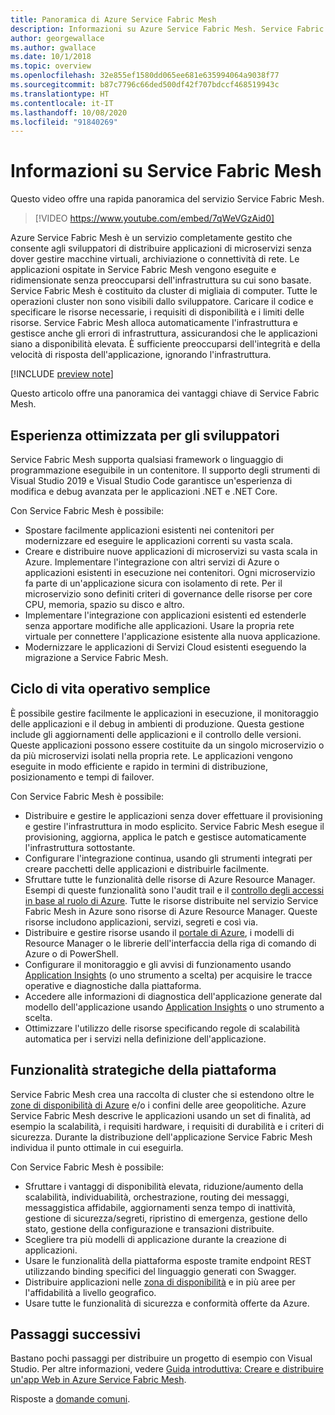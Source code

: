 ```yaml
---
title: Panoramica di Azure Service Fabric Mesh
description: Informazioni su Azure Service Fabric Mesh. Service Fabric Mesh consente di distribuire e ridimensionare l'applicazione senza preoccuparsi delle esigenze infrastrutturali dell'applicazione.
author: georgewallace
ms.author: gwallace
ms.date: 10/1/2018
ms.topic: overview
ms.openlocfilehash: 32e855ef1580dd065ee681e635994064a9038f77
ms.sourcegitcommit: b87c7796c66ded500df42f707bdccf468519943c
ms.translationtype: HT
ms.contentlocale: it-IT
ms.lasthandoff: 10/08/2020
ms.locfileid: "91840269"
---
```

# <a name="what-is-service-fabric-mesh"></a>Informazioni su Service Fabric Mesh

Questo video offre una rapida panoramica del servizio Service Fabric Mesh.
> [!VIDEO https://www.youtube.com/embed/7qWeVGzAid0]

Azure Service Fabric Mesh è un servizio completamente gestito che consente agli sviluppatori di distribuire applicazioni di microservizi senza dover gestire macchine virtuali, archiviazione o connettività di rete. Le applicazioni ospitate in Service Fabric Mesh vengono eseguite e ridimensionate senza preoccuparsi dell'infrastruttura su cui sono basate.  Service Fabric Mesh è costituito da cluster di migliaia di computer.  Tutte le operazioni cluster non sono visibili dallo sviluppatore. Caricare il codice e specificare le risorse necessarie, i requisiti di disponibilità e i limiti delle risorse.  Service Fabric Mesh alloca automaticamente l'infrastruttura e gestisce anche gli errori di infrastruttura, assicurandosi che le applicazioni siano a disponibilità elevata. È sufficiente preoccuparsi dell'integrità e della velocità di risposta dell'applicazione, ignorando l'infrastruttura.  

[!INCLUDE [preview note](./includes/include-preview-note.md)]

Questo articolo offre una panoramica dei vantaggi chiave di Service Fabric Mesh.

## <a name="great-developer-experience"></a>Esperienza ottimizzata per gli sviluppatori

Service Fabric Mesh supporta qualsiasi framework o linguaggio di programmazione eseguibile in un contenitore. Il supporto degli strumenti di Visual Studio 2019 e Visual Studio Code garantisce un'esperienza di modifica e debug avanzata per le applicazioni .NET e .NET Core. 

Con Service Fabric Mesh è possibile:

- Spostare facilmente applicazioni esistenti nei contenitori per modernizzare ed eseguire le applicazioni correnti su vasta scala.
- Creare e distribuire nuove applicazioni di microservizi su vasta scala in Azure.  Implementare l'integrazione con altri servizi di Azure o applicazioni esistenti in esecuzione nei contenitori. Ogni microservizio fa parte di un'applicazione sicura con isolamento di rete. Per il microservizio sono definiti criteri di governance delle risorse per core CPU, memoria, spazio su disco e altro.
- Implementare l'integrazione con applicazioni esistenti ed estenderle senza apportare modifiche alle applicazioni. Usare la propria rete virtuale per connettere l'applicazione esistente alla nuova applicazione.  
- Modernizzare le applicazioni di Servizi Cloud esistenti eseguendo la migrazione a Service Fabric Mesh.  

## <a name="simple-operational-lifecycle"></a>Ciclo di vita operativo semplice

È possibile gestire facilmente le applicazioni in esecuzione, il monitoraggio delle applicazioni e il debug in ambienti di produzione. Questa gestione include gli aggiornamenti delle applicazioni e il controllo delle versioni. Queste applicazioni possono essere costituite da un singolo microservizio o da più microservizi isolati nella propria rete. Le applicazioni vengono eseguite in modo efficiente e rapido in termini di distribuzione, posizionamento e tempi di failover.

Con Service Fabric Mesh è possibile:

- Distribuire e gestire le applicazioni senza dover effettuare il provisioning e gestire l'infrastruttura in modo esplicito.  Service Fabric Mesh esegue il provisioning, aggiorna, applica le patch e gestisce automaticamente l'infrastruttura sottostante.
- Configurare l'integrazione continua, usando gli strumenti integrati per creare pacchetti delle applicazioni e distribuirle facilmente.
- Sfruttare tutte le funzionalità delle risorse di Azure Resource Manager. Esempi di queste funzionalità sono l'audit trail e il [controllo degli accessi in base al ruolo di Azure](../role-based-access-control/overview.md). Tutte le risorse distribuite nel servizio Service Fabric Mesh in Azure sono risorse di Azure Resource Manager. Queste risorse includono applicazioni, servizi, segreti e così via.
- Distribuire e gestire risorse usando il [portale di Azure](https://portal.azure.com), i modelli di Resource Manager o le librerie dell'interfaccia della riga di comando di Azure o di PowerShell.
- Configurare il monitoraggio e gli avvisi di funzionamento usando [Application Insights](/azure/application-insights/) (o uno strumento a scelta) per acquisire le tracce operative e diagnostiche dalla piattaforma.
- Accedere alle informazioni di diagnostica dell'applicazione generate dal modello dell'applicazione usando [Application Insights](/azure/application-insights/) o uno strumento a scelta.
- Ottimizzare l'utilizzo delle risorse specificando regole di scalabilità automatica per i servizi nella definizione dell'applicazione.

## <a name="mission-critical-platform-capabilities"></a>Funzionalità strategiche della piattaforma

Service Fabric Mesh crea una raccolta di cluster che si estendono oltre le [zone di disponibilità di Azure](../availability-zones/az-overview.md) e/o i confini delle aree geopolitiche. Azure Service Fabric Mesh descrive le applicazioni usando un set di finalità, ad esempio la scalabilità, i requisiti hardware, i requisiti di durabilità e i criteri di sicurezza.  Durante la distribuzione dell'applicazione Service Fabric Mesh individua il punto ottimale in cui eseguirla.

Con Service Fabric Mesh è possibile:

- Sfruttare i vantaggi di disponibilità elevata, riduzione/aumento della scalabilità, individuabilità, orchestrazione, routing dei messaggi, messaggistica affidabile, aggiornamenti senza tempo di inattività, gestione di sicurezza/segreti, ripristino di emergenza, gestione dello stato, gestione della configurazione e transazioni distribuite.
- Scegliere tra più modelli di applicazione durante la creazione di applicazioni.
- Usare le funzionalità della piattaforma esposte tramite endpoint REST utilizzando binding specifici del linguaggio generati con Swagger.
- Distribuire applicazioni nelle [zona di disponibilità](../availability-zones/az-overview.md) e in più aree per l'affidabilità a livello geografico.
- Usare tutte le funzionalità di sicurezza e conformità offerte da Azure.

## <a name="next-steps"></a>Passaggi successivi

Bastano pochi passaggi per distribuire un progetto di esempio con Visual Studio. Per altre informazioni, vedere [Guida introduttiva: Creare e distribuire un'app Web in Azure Service Fabric Mesh](service-fabric-mesh-quickstart-dotnet-core.md). 

Risposte a [domande comuni](service-fabric-mesh-faq.md).


<!-- Links -->

[service-fabric-overview]: ../service-fabric/service-fabric-overview.md

